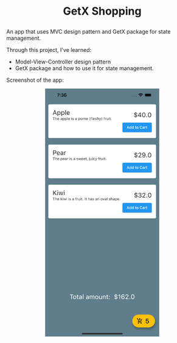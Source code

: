 # <p align="center">GetX Shopping</p>

An app that uses MVC design pattern and GetX package for state management.

Through this project, I've learned:
-   Model-View-Controller design pattern
-   GetX package and how to use it for state management.

Screenshot of the app:

<p align="center"><img src="getx_shopping.png" width="300"></p>
